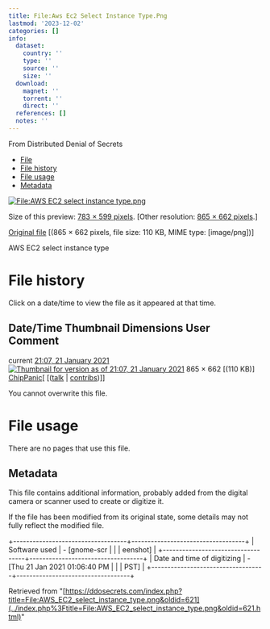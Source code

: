 ```yaml
---
title: File:Aws Ec2 Select Instance Type.Png
lastmod: '2023-12-02'
categories: []
info:
  dataset:
    country: ''
    type: ''
    source: ''
    size: ''
  download:
    magnet: ''
    torrent: ''
    direct: ''
  references: []
  notes: ''
---
```




From Distributed Denial of Secrets

- [File](./File:AWS_EC2_select_instance_type.png.html#file)
- [File
history](./File:AWS_EC2_select_instance_type.png.html#filehistory)
- [File usage](./File:AWS_EC2_select_instance_type.png.html#filelinks)
- [Metadata](./File:AWS_EC2_select_instance_type.png.html#metadata)

[![File:AWS EC2 select instance
type.png](../images/thumb/8/8a/AWS_EC2_select_instance_type.png/783px-AWS_EC2_select_instance_type.png%3F20210121210720)](../images/8/8a/AWS_EC2_select_instance_type.png)

Size of this preview: [783 × 599
pixels](../images/thumb/8/8a/AWS_EC2_select_instance_type.png/783px-AWS_EC2_select_instance_type.png).
[Other resolution: [865 × 662
pixels](../images/8/8a/AWS_EC2_select_instance_type.png).]

[Original
file](../images/8/8a/AWS_EC2_select_instance_type.png "AWS EC2 select instance type.png")
‎[(865 × 662 pixels, file size: 110 KB, MIME type:
[image/png])]

AWS EC2 select instance type

# File history

Click on a date/time to view the file as it appeared at that time.

Date/Time Thumbnail Dimensions User Comment
---
current [21:07, 21 January 2021](../images/8/8a/AWS_EC2_select_instance_type.png) [![Thumbnail for version as of 21:07, 21 January 2021](../images/thumb/8/8a/AWS_EC2_select_instance_type.png/120px-AWS_EC2_select_instance_type.png%3F20210121210720)](../images/8/8a/AWS_EC2_select_instance_type.png) 865 × 662 [(110 KB)] [ChipPanic](../index.php%3Ftitle=User:ChipPanic&action=edit&redlink=1.html "User:ChipPanic (page does not exist)")[ [([talk](../index.php%3Ftitle=User_talk:ChipPanic&action=edit&redlink=1.html "User talk:ChipPanic (page does not exist)") | [contribs](./Special:Contributions/ChipPanic.html "Special:Contributions/ChipPanic"))]]

You cannot overwrite this file.

# File usage

There are no pages that use this file.

## Metadata

This file contains additional information, probably added from the
digital camera or scanner used to create or digitize it.

If the file has been modified from its original state, some details may
not fully reflect the modified file.

+-----------------------------------+-----------------------------------+
| Software used | - [gnome-scr |
| | eenshot] |
+-----------------------------------+-----------------------------------+
| Date and time of digitizing | - [Thu 21 Jan 2021 01:06:40 PM |
| | PST] |
+-----------------------------------+-----------------------------------+

Retrieved from
"[https://ddosecrets.com/index.php?title=File:AWS_EC2_select_instance_type.png&oldid=621](../index.php%3Ftitle=File:AWS_EC2_select_instance_type.png&oldid=621.html)"

